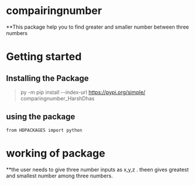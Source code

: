# compairingnumber
**This package help you to find greater and smaller number between three numbers

# Getting started
## Installing the Package
> py -m pip install --index-url https://pypi.org/simple/ comparingnumber_HarshDhas

## using the package
` from HDPACKAGES import python `

# working of package
**the user needs to give three number inputs as x,y,z . theen gives greatest and smallest number among three numbers.
